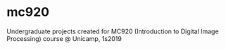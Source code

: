 # mc920
Undergraduate projects created for MC920 (Introduction to Digital Image Processing) course @ Unicamp, 1s2019
